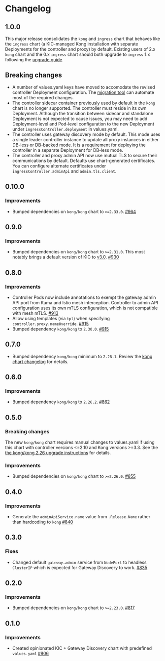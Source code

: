 # Changelog

## 1.0.0

This major release consolidates the `kong` and `ingress` chart that behaves
like the `ingress` chart (a KIC-managed Kong installation with separate
Deployments for the controller and proxy) by default. Existing users of 2.x
`kong` chart and the 0.x `ingress` chart should both upgrade to `ingress` 1.x
following the [upgrade guide](https://github.com/Kong/charts/blob/main/charts/kong/UPGRADE.md#100).

## Breaking changes

- A number of values.yaml keys have moved to accomodate the revised controller
  Deployment configuration. The [migration tool](https://github.com/Kong/chart-migrate)
  can automate most of the required changes.
- The controller sidecar container previously used by default in the `kong`
  chart is no longer supported. The controller must reside in its own
  Deployment. Although the transition between sidecar and standalone Deployment
  is not expected to cause issues, you may need to add Deployment-level and
  Pod-level configuration to the new Deployment under
  `ingressController.deployment` in values.yaml.
- The controller uses gateway discovery mode by default. This mode uses a
  single leader controller instance to update all proxy instances in either
  DB-less or DB-backed mode. It is a requirement for deploying the controller
  in a separate Deployment for DB-less mode.
- The controller and proxy admin API now use mutual TLS to secure their
  communications by default. Defaults use chart-generated certificates. You can
  configure alternate certificates under `ingressController.adminApi` and
  `admin.tls.client`.

## 0.10.0

### Improvements

- Bumped dependencies on `kong/kong` chart to `>=2.33.0`.
  [#964](https://github.com/Kong/charts/pull/964)

## 0.9.0

### Improvements

- Bumped dependencies on `kong/kong` chart to `>=2.31.0`.
  This most notably brings a default version of KIC to [v3.0][kic_3_0].
  [#930](https://github.com/Kong/charts/pull/930)

[kic_3_0]: https://github.com/Kong/kubernetes-ingress-controller/releases/tag/v3.0.0

## 0.8.0

### Improvements

- Controller Pods now include annotations to exempt the gateway admin API port
  from Kuma and Istio mesh interception. Controller to admin API configuration
  uses its own mTLS configuration, which is not compatible with mesh mTLS.
  [#913](https://github.com/Kong/charts/pull/913)
- Allow using templates (via `tpl`) when specifying `controller.proxy.nameOverride`.
  [#915](https://github.com/Kong/charts/pull/915)
- Bumped dependency `kong/kong` to `2.30.0`.
  [#915](https://github.com/Kong/charts/pull/915)

## 0.7.0

- Bumped dependency `kong/kong` minimum to `2.28.1`. Review the [kong chart
  changelog](https://github.com/Kong/charts/blob/kong-2.33.2/charts/kong/CHANGELOG.md#2281)
  for details.

## 0.6.0

### Improvements

- Bumped dependency `kong/kong` to `2.26.2`.
  [#862](https://github.com/Kong/charts/pull/862)

## 0.5.0

### Breaking changes

The new `kong/kong` chart requires manual changes to values.yaml if using this
chart with controller versions <=2.10 and Kong versions >=3.3. See the 
[the kong/kong 2.26 upgrade instructions](https://github.com/Kong/charts/blob/kong-2.33.2/charts/kong/UPGRADE.md#2260)
for details.

### Improvements

- Bumped dependencies on `kong/kong` chart to `>=2.26.0`.
  [#855](https://github.com/Kong/charts/pull/855)

## 0.4.0

### Improvements

- Generate the `adminApiService.name` value from `.Release.Name` rather than
  hardcoding to `kong`
  [#840](https://github.com/Kong/charts/pull/840)

## 0.3.0

### Fixes

- Changed default `gateway.admin` service from `NodePort` to headless `ClusterIP`
  which is expected for Gateway Discovery to work.
  [#835](https://github.com/Kong/charts/pull/835)

## 0.2.0

### Improvements

- Bumped dependencies on `kong/kong` chart to `>=2.23.0`.
  [#817](https://github.com/Kong/charts/pull/817)

## 0.1.0

### Improvements

- Created opinionated KIC + Gateway Discovery chart with predefined `values.yaml`
  [#806](https://github.com/Kong/charts/pull/806)
